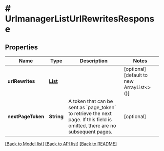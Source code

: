 # # UrlmanagerListUrlRewritesResponse


## Properties 


Name | Type | Description | Notes
------------ | ------------- | ------------- | -------------
**urlRewrites**| [**List<UrlmanagerUrlRewrite>**](UrlmanagerUrlRewrite.md) |   | [optional] [default to new ArrayList<>()]
**nextPageToken**| **String** | A token that can be sent as &#x60;page_token&#x60; to retrieve the next page. If this field is omitted, there are no subsequent pages.  | [optional]


[[Back to Model list]](../../README.md#models) [[Back to API list]](../../README.md#endpoints) [[Back to README]](../../README.md)

